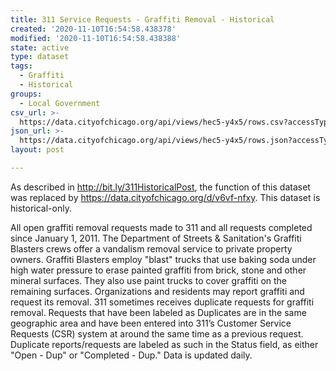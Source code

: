 ```yaml
---
title: 311 Service Requests - Graffiti Removal - Historical
created: '2020-11-10T16:54:58.438378'
modified: '2020-11-10T16:54:58.438388'
state: active
type: dataset
tags:
  - Graffiti
  - Historical
groups:
  - Local Government
csv_url: >-
  https://data.cityofchicago.org/api/views/hec5-y4x5/rows.csv?accessType=DOWNLOAD
json_url: >-
  https://data.cityofchicago.org/api/views/hec5-y4x5/rows.json?accessType=DOWNLOAD
layout: post

---
```

As described in http://bit.ly/311HistoricalPost, the function of this dataset was replaced by https://data.cityofchicago.org/d/v6vf-nfxy. This dataset is historical-only.

All open graffiti removal requests made to 311 and all requests completed since January 1, 2011. The Department of Streets & Sanitation's Graffiti Blasters crews offer a vandalism removal service to private property owners. Graffiti Blasters employ "blast" trucks that use baking soda under high water pressure to erase painted graffiti from brick, stone and other mineral surfaces. They also use paint trucks to cover graffiti on the remaining surfaces. Organizations and residents may report graffiti and request its removal.
311 sometimes receives duplicate requests for graffiti removal. Requests that have been labeled as Duplicates are in the same geographic area and have been entered into 311’s Customer Service Requests (CSR) system at around the same time as a previous request. Duplicate reports/requests are labeled as such in the Status field, as either "Open - Dup" or "Completed - Dup." Data is updated daily.
